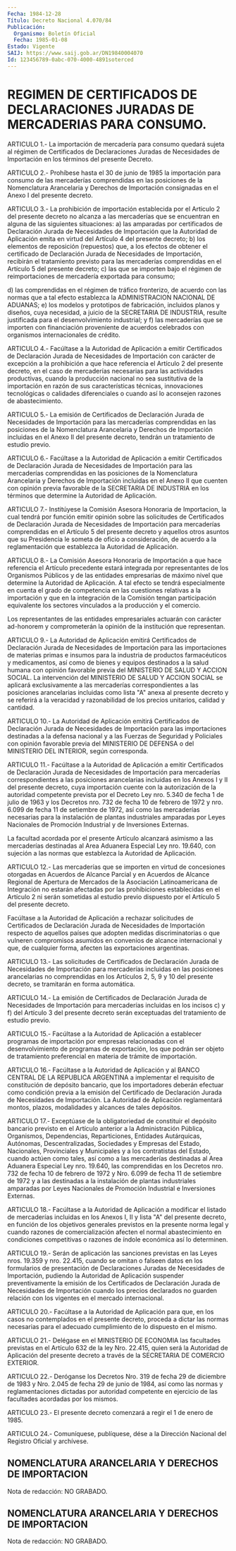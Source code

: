```yaml
---
Fecha: 1984-12-28
Título: Decreto Nacional 4.070/84
Publicación:
  Organismo: Boletín Oficial
  Fecha: 1985-01-08
Estado: Vigente
SAIJ: https://www.saij.gob.ar/DN19840004070
Id: 123456789-0abc-070-4000-4891soterced
---
```

# REGIMEN DE CERTIFICADOS DE DECLARACIONES JURADAS DE MERCADERIAS PARA CONSUMO.

<a id="1"></a>
ARTICULO  1.-  La  importación  de  mercadería para consumo quedará sujeta  al  régimen de Certificados de  Declaraciones  Juradas  de Necesidades de  Importación  en  los términos del presente Decreto.

<a id="2"></a>
ARTICULO  2.- Prohíbese hasta el 30 de junio de 1985 la importación para consumo  de  las mercaderías comprendidas en las posiciones de la Nomenclatura Arancelaria  y  Derechos de Importación consignadas en el Anexo I del presente decreto.

<a id="3"></a>
ARTICULO  3.-  La  prohibición  de  importación  establecida por el Articulo  2  del presente decreto no alcanza a las mercaderías  que se encuentran  en  alguna  de  las  siguientes  situaciones: a) las amparadas por certificados de Declaración Jurada  de Necesidades de Importación  que  la  Autoridad de Aplicación emita en  virtud  del Artículo 4 del presente  decreto;  b)  los  elementos de reposición (repuestos)  que,  a  los  efectos  de  obtener el  certificado  de Declaración  Jurada  de  Necesidades de Importación,  recibirán  el tratamiento  previsto  para  las  mercaderías  comprendidas  en  el Artículo 5 del presente  decreto;  c)  las  que se importen bajo el régimen  de reimportaciones de mercadería exportada  para  consumo;

d)  las comprendidas  en  el  régimen  de  tráfico  fronterizo,  de acuerdo con las normas que a tal efecto establezca la ADMINISTRACION  NACIONAL DE ADUANAS; e) los modelos y prototipos de fabricación, incluidos  planos  y diseños, cuya necesidad, a juicio de  la  SECRETARIA  DE  INDUSTRIA,  resulte   justificada  para  el desenvolvimiento industrial; y f) las mercaderías  que  se importen con  financiación proveniente de acuerdos celebrados con organismos internacionales de crédito.

<a id="4"></a>
ARTICULO  4.-  Facúltase  a  la  Autoridad  de  Aplicación a emitir Certificados  de Declaración Jurada de Necesidades  de  Importación con carácter de  excepción  a  la prohibición a que hace referencia el  Artículo 2 del presente decreto,  en  el  caso  de  mercaderías necesarias  para  las actividades productivas, cuando la producción nacional no sea sustitutiva  de  la  importación  en  razón  de sus características  técnicas,  innovaciones  tecnológicas  o calidades diferenciales  o cuando así lo aconsejen razones de abastecimiento.

<a id="5"></a>
ARTICULO 5.- La emisión de Certificados de Declaración Jurada de Necesidades de Importación para las mercaderías comprendidas en las posiciones de la Nomenclatura Arancelaria y Derechos de Importación incluidas en el Anexo II del presente decreto, tendrán un tratamiento de estudio previo.

<a id="6"></a>
ARTICULO 6.- Facúltase a la Autoridad de Aplicación a emitir Certificados de Declaración Jurada de Necesidades de Importación para las mercaderías comprendidas en las posiciones de la Nomenclatura Arancelaria y Derechos de Importación incluidas en el Anexo II que cuenten con opinión previa favorable de la SECRETARIA DE INDUSTRIA en los términos que determine la Autoridad de Aplicación.

<a id="7"></a>
ARTICULO    7.-   Institúyese  la  Comisión  Asesora  Honoraria  de Importacion, la cual  tendrá  por  función emitir opinión sobre las solicitudes de Certificados de Declaración  Jurada  de  Necesidades de Importación para mercaderías comprendidas en el Artículo  5  del presente  decreto  y  aquellos  otros asuntos que su Presidencia le someta de oficio a consideración,  de  acuerdo  a la reglamentación que establezca la Autoridad de Aplicación.

<a id="8"></a>
ARTICULO  8.-  La  Comisión  Asesora Honoraria de Importación a que hace  referencia  el  Artículo  precedente   estará  integrada  por representantes  de  los  Organismos Públicos y  de  las  entidades empresarias  de  máximo  nivel    que  determine  la  Autoridad  de Aplicación.  A  tal efecto se tendrá  especialmente  en  cuenta  el grado de competencia  en  las cuestiones relativas a la importación y  que  en  la  integración de  la  Comisión  tengan  participación equivalente los sectores  vinculados a la producción y el comercio.

Los  representantes  de las entidades  empresariales  actuarán  con carácter ad-honorem y  comprometerán  la  opinión de la institución que representan.

<a id="9"></a>
ARTICULO  9.-  La  Autoridad  de Aplicación emitirá Certificados de Declaración  Jurada  de  Necesidades    de   Importación  para  las importaciones  de materias primas e insumos para  la  industria  de productos farmacéuticos  y  medicamentos,  así  como  de  bienes  y equipos  destinados  a la salud humana con opinión favorable previa del  MINISTERIO DE SALUD  Y  ACCION  SOCIAL.  La  intervención  del MINISTERIO  DE  SALUD  Y ACCION SOCIAL se aplicará exclusivamente a las  mercaderías correspondientes  a  las  posiciones  arancelarias incluidas  como lista "A" anexa al presente decreto y se referirá a la veracidad  y  razonabilidad  de los precios unitarios, calidad y cantidad.

<a id="10"></a>
ARTICULO 10.- La Autoridad de Aplicación emitirá Certificados de Declaración Jurada de Necesidades de Importación para las importaciones destinadas a la defensa nacional y a las Fuerzas de Seguridad y Policiales con opinión favorable previa del MINISTERIO DE DEFENSA o del MINISTERIO DEL INTERIOR, según corresponda.

<a id="11"></a>
ARTICULO 11.- Facúltase a la Autoridad de Aplicación a emitir Certificados de Declaración Jurada de Necesidades de Importación para mercaderías correspondientes a las posiciones arancelarias incluidas en los Anexos I y II del presente decreto, cuya importación cuente con la autorización de la autoridad competente prevista por el Decreto Ley nro. 5.340 de fecha 1 de julio de 1963 y los Decretos nro. 732 de fecha 10 de febrero de 1972 y nro. 6.099 de fecha 11 de setiembre de 1972, así como las mercaderías necesarias para la instalación de plantas industriales amparadas por Leyes Nacionales de Promoción Industrial y de Inversiones Externas.

La facultad acordada por el presente Artículo alcanzará asimismo a las mercaderías destinadas al Area Aduanera Especial Ley nro. 19.640, con sujeción a las normas que establezca la Autoridad de Aplicación.

<a id="12"></a>
ARTICULO  12.-  Las  mercaderías  que  se  importen  en  virtud  de concesiones  otorgadas en Acuerdos de Alcance Parcial y en Acuerdos de Alcance Regional  de  Apertura  de  Mercados  de  la  Asociación Latinoamericana   de  Integración  no  estarán  afectadas  por  las prohibiciones establecidas  en  el Artículo 2 ni serán sometidas al estudio previo dispuesto por el Artículo  5  del  presente  decreto.

Facúltase  a  la Autoridad de Aplicación a rechazar solicitudes  de Certificados de  Declaración  Jurada  de Necesidades de Importación respecto de aquellos países que adopten  medidas discriminatorias o que  vulneren  compromisos  asumidos  en  convenios    de   alcance internacional  y que, de cualquier forma, afecten las exportaciones argentinas.

<a id="13"></a>
ARTICULO 13.- Las solicitudes de Certificados de Declaración Jurada de Necesidades de Importación para mercaderías incluidas en las posiciones arancelarias no comprendidas en los Artículos 2, 5, 9 y 10 del presente decreto, se tramitarán en forma automática.

<a id="14"></a>
ARTICULO 14.- La emisión de Certificados de Declaración Jurada de Necesidades de Importación para mercaderías incluidas en los incisos c) y f) del Artículo 3 del presente decreto serán exceptuadas del tratamiento de estudio previo.

<a id="15"></a>
ARTICULO 15.- Facúltase a la Autoridad de Aplicación a establecer programas de importación por empresas relacionadas con el desenvolvimiento de programas de exportación, los que podrán ser objeto de tratamiento preferencial en materia de trámite de importación.

<a id="16"></a>
ARTICULO 16.- Facúltase a la Autoridad de Aplicación y al BANCO CENTRAL DE LA REPUBLICA ARGENTINA a implementar el requisito de constitución de depósito bancario, que los importadores deberán efectuar como condición previa a la emisión del Certificado de Declaración Jurada de Necesidades de Importación. La Autoridad de Aplicación reglamentará montos, plazos, modalidades y alcances de tales depósitos.

<a id="17"></a>
ARTICULO 17.- Exceptúase de la obligatoriedad de constituir el depósito bancario previsto en el Artículo anterior a la Administración Pública, Organismos, Dependencias, Reparticiones, Entidades Autárquicas, Autónomas, Descentralizadas, Sociedades y Empresas del Estado, Nacionales, Provinciales y Municipales y a los contratistas del Estado, cuando actúen como tales, así como a las mercaderías destinadas al Area Aduanera Especial Ley nro. 19.640, las comprendidas en los Decretos nro. 732 de fecha 10 de febrero de 1972 y Nro. 6.099 de fecha 11 de setiembre de 1972 y a las destinadas a la instalación de plantas industriales amparadas por Leyes Nacionales de Promoción Industrial e Inversiones Externas.

<a id="18"></a>
ARTICULO 18.- Facúltase a la Autoridad de Aplicación a modificar el listado de mercaderías incluidas en los Anexos I, II y lista "A" del presente decreto, en función de los objetivos generales previstos en la presente norma legal y cuando razones de comercialización afecten el normal abastecimiento en condiciones competitivas o razones de índole económica así lo determinen.

<a id="19"></a>
ARTICULO 19.- Serán de aplicación las sanciones previstas en las Leyes nros. 19.359 y nro. 22.415, cuando se omitan o falseen datos en los formularios de presentación de Declaraciones Juradas de Necesidades de Importación, pudiendo la Autoridad de Aplicación suspender preventivamente la emisión de los Certificados de Declaración Jurada de Necesidades de Importación cuando los precios declarados no guarden relación con los vigentes en el mercado internacional.

<a id="20"></a>
ARTICULO 20.- Facúltase a la Autoridad de Aplicación para que, en los casos no contemplados en el presente decreto, proceda a dictar las normas necesarias para el adecuado cumplimiento de lo dispuesto en el mismo.

<a id="21"></a>
ARTICULO 21.- Delégase en el MINISTERIO DE ECONOMIA las facultades previstas en el Artículo 632 de la ley Nro. 22.415, quien será la Autoridad de Aplicación del presente decreto a través de la SECRETARIA DE COMERCIO EXTERIOR.

<a id="22"></a>
ARTICULO 22.- Deróganse los Decretos Nro. 319 de fecha 29 de diciembre de 1983 y Nro. 2.045 de fecha 29 de junio de 1984, así como las normas y reglamentaciones dictadas por autoridad competente en ejercicio de las facultades acordadas por los mismos.

<a id="23"></a>
ARTICULO 23.- El presente decreto comenzará a regir el 1 de enero de 1985.

<a id="24"></a>
ARTICULO    24.-  Comuníquese,  publíquese,  dése  a  la  Dirección Nacional del Registro Oficial y archívese.

## NOMENCLATURA ARANCELARIA Y DERECHOS DE IMPORTACION

<a id="1"></a>
Nota de redacción: NO GRABADO.

## NOMENCLATURA ARANCELARIA Y DERECHOS DE IMPORTACION

<a id="1"></a>
Nota de redacción: NO GRABADO.